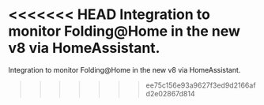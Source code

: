 <<<<<<< HEAD
Integration to monitor Folding@Home in the new v8 via HomeAssistant.
=======
Integration to monitor Folding@Home in the new v8 via HomeAssistant.
>>>>>>> ee75c156e93a9627f3ed9d2166afd2e02867d814

